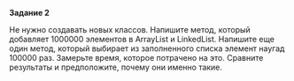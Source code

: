**Задание 2**

Не нужно создавать новых классов. Напишите метод,
который добавляет 1000000 элементов в ArrayList и
LinkedList. Напишите еще один метод, который
выбирает из заполненного списка элемент наугад
100000 раз. Замерьте время, которое потрачено на это.
Сравните результаты и предположите, почему они
именно такие.